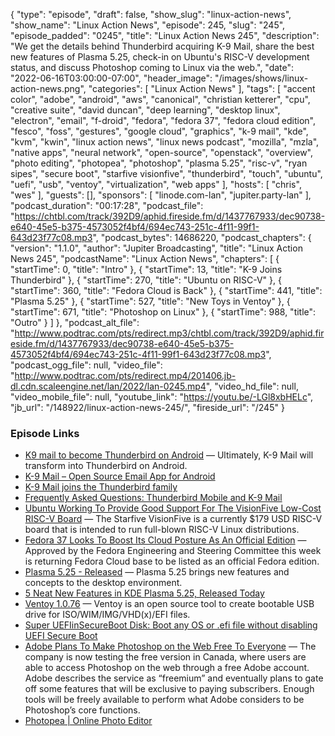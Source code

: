 {
  "type": "episode",
  "draft": false,
  "show_slug": "linux-action-news",
  "show_name": "Linux Action News",
  "episode": 245,
  "slug": "245",
  "episode_padded": "0245",
  "title": "Linux Action News 245",
  "description": "We get the details behind Thunderbird acquiring K-9 Mail, share the best new features of Plasma 5.25, check-in on Ubuntu's RISC-V development status, and discuss Photoshop coming to Linux via the web.",
  "date": "2022-06-16T03:00:00-07:00",
  "header_image": "/images/shows/linux-action-news.png",
  "categories": [
    "Linux Action News"
  ],
  "tags": [
    "accent color",
    "adobe",
    "android",
    "aws",
    "canonical",
    "christian ketterer",
    "cpu",
    "creative suite",
    "david duncan",
    "deep learning",
    "desktop linux",
    "electron",
    "email",
    "f-droid",
    "fedora",
    "fedora 37",
    "fedora cloud edition",
    "fesco",
    "foss",
    "gestures",
    "google cloud",
    "graphics",
    "k-9 mail",
    "kde",
    "kvm",
    "kwin",
    "linux action news",
    "linux news podcast",
    "mozilla",
    "mzla",
    "native apps",
    "neural network",
    "open-source",
    "openstack",
    "overview",
    "photo editing",
    "photopea",
    "photoshop",
    "plasma 5.25",
    "risc-v",
    "ryan sipes",
    "secure boot",
    "starfive visionfive",
    "thunderbird",
    "touch",
    "ubuntu",
    "uefi",
    "usb",
    "ventoy",
    "virtualization",
    "web apps"
  ],
  "hosts": [
    "chris",
    "wes"
  ],
  "guests": [],
  "sponsors": [
    "linode.com-lan",
    "jupiter.party-lan"
  ],
  "podcast_duration": "00:17:28",
  "podcast_file": "https://chtbl.com/track/392D9/aphid.fireside.fm/d/1437767933/dec90738-e640-45e5-b375-4573052f4bf4/694ec743-251c-4f11-99f1-643d23f77c08.mp3",
  "podcast_bytes": 14686220,
  "podcast_chapters": {
    "version": "1.1.0",
    "author": "Jupiter Broadcasting",
    "title": "Linux Action News 245",
    "podcastName": "Linux Action News",
    "chapters": [
      {
        "startTime": 0,
        "title": "Intro"
      },
      {
        "startTime": 13,
        "title": "K-9 Joins Thunderbird"
      },
      {
        "startTime": 270,
        "title": "Ubuntu on RISC-V"
      },
      {
        "startTime": 360,
        "title": "Fedora Cloud is Back"
      },
      {
        "startTime": 441,
        "title": "Plasma 5.25"
      },
      {
        "startTime": 527,
        "title": "New Toys in Ventoy"
      },
      {
        "startTime": 671,
        "title": "Photoshop on Linux"
      },
      {
        "startTime": 988,
        "title": "Outro"
      }
    ]
  },
  "podcast_alt_file": "http://www.podtrac.com/pts/redirect.mp3/chtbl.com/track/392D9/aphid.fireside.fm/d/1437767933/dec90738-e640-45e5-b375-4573052f4bf4/694ec743-251c-4f11-99f1-643d23f77c08.mp3",
  "podcast_ogg_file": null,
  "video_file": "http://www.podtrac.com/pts/redirect.mp4/201406.jb-dl.cdn.scaleengine.net/lan/2022/lan-0245.mp4",
  "video_hd_file": null,
  "video_mobile_file": null,
  "youtube_link": "https://youtu.be/-LGl8xbHELc",
  "jb_url": "/148922/linux-action-news-245/",
  "fireside_url": "/245"
}


### Episode Links

  * [K9 mail to become Thunderbird on Android](https://lwn.net/Articles/897712/ "K9 mail to become Thunderbird on Android") — Ultimately, K-9 Mail will transform into Thunderbird on Android.
  * [K-9 Mail – Open Source Email App for Android](https://github.com/thundernest/k-9 "K-9 Mail – Open Source Email App for Android")
  * [K-9 Mail joins the Thunderbird family](https://k9mail.app/2022/06/13/K-9-Mail-and-Thunderbird "K-9 Mail joins the Thunderbird family")
  * [Frequently Asked Questions: Thunderbird Mobile and K-9 Mail](https://blog.thunderbird.net/2022/06/faq-thunderbird-mobile-and-k-9-mail/ "Frequently Asked Questions: Thunderbird Mobile and K-9 Mail")
  * [Ubuntu Working To Provide Good Support For The VisionFive Low-Cost RISC-V Board](https://www.phoronix.com/scan.php?page=news_item&px=Ubuntu-VisionFive-WIP "Ubuntu Working To Provide Good Support For The VisionFive Low-Cost RISC-V Board") — The Starfive VisionFive is a currently $179 USD RISC-V board that is intended to run full-blown RISC-V Linux distributions. 
  * [Fedora 37 Looks To Boost Its Cloud Posture As An Official Edition](https://www.phoronix.com/scan.php?page=news_item&px=Fedora-Cloud-Base-37-Plan "Fedora 37 Looks To Boost Its Cloud Posture As An Official Edition") — Approved by the Fedora Engineering and Steering Committee this week is returning Fedora Cloud base to be listed as an official Fedora edition.
  * [Plasma 5.25 - Released](https://kde.org/announcements/plasma/5/5.25.0/ "Plasma 5.25 - Released") — Plasma 5.25 brings new features and concepts to the desktop environment.
  * [5 Neat New Features in KDE Plasma 5.25, Released Today](https://www.omgubuntu.co.uk/2022/06/kde-plasma-5-25-new-features "5 Neat New Features in KDE Plasma 5.25, Released Today")
  * [Ventoy 1.0.76](https://github.com/ventoy/Ventoy/releases/tag/v1.0.76 "Ventoy 1.0.76") — Ventoy is an open source tool to create bootable USB drive for ISO/WIM/IMG/VHD(x)/EFI files.
  * [Super UEFIinSecureBoot Disk: Boot any OS or .efi file without disabling UEFI Secure Boot](https://github.com/ValdikSS/Super-UEFIinSecureBoot-Disk "Super UEFIinSecureBoot Disk: Boot any OS or .efi file without disabling UEFI Secure Boot")
  * [Adobe Plans To Make Photoshop on the Web Free To Everyone](https://www.theverge.com/2022/6/14/23162580/photoshop-web-free-freemium-version-adobe "Adobe Plans To Make Photoshop on the Web Free To Everyone") — The company is now testing the free version in Canada, where users are able to access Photoshop on the web through a free Adobe account. Adobe describes the service as “freemium” and eventually plans to gate off some features that will be exclusive to paying subscribers. Enough tools will be freely available to perform what Adobe considers to be Photoshop’s core functions.
  * [Photopea | Online Photo Editor](https://www.photopea.com/ "Photopea | Online Photo Editor")


